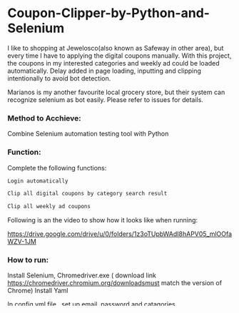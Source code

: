 # Coupon-Clipper-by-Python-and-Selenium

I like to shopping at Jewelosco(also known as Safeway in other area), but every time I have to applying the digital coupons manually. With this project, the coupons in my interested categories and weekly ad could be loaded automatically. Delay added in page loading, inputting and clipping intentionally to avoid bot detection.

Marianos is my another favourite local grocery store, but their system can recognize selenium as bot easily. Please refer to issues for details.

### Method to Acchieve:
Combine Selenium automation testing tool with Python 

### Function:
Complete the following functions:
```css
Login automatically

Clip all digital coupons by category search result

Clip all weekly ad coupons
```
Following is an the video to show how it looks like when running:

https://drive.google.com/drive/u/0/folders/1z3oTUpbWAdI8hAPV05_mlOOfaWZV-1JM
### How to run:
Install Selenium, Chromedriver.exe
( download link https://chromedriver.chromium.org/downloadsmust match the version of Chrome)
Install Yaml

In config.yml file , set up email, password and catagories.

Run file JW_CPCliper.py

#### Example of config.yml file as following:

userinfo:

   email: "sfw12345@gmail.com"
  
   passowrd: "12345abcde"
  
catagory: [coca, fish]


### To do:
```css
Run the function automatically with script , for example run the script every Wednesday  at night

Retrieve Rewards summary with expire date

Email or text reminder for interested coupons or expiring rewards

```
